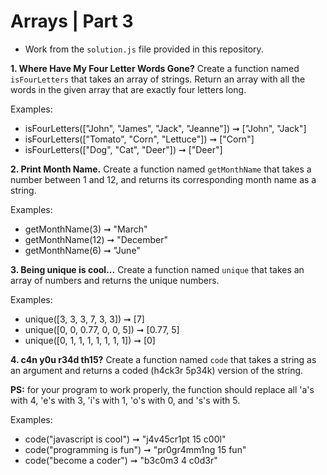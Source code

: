 # Arrays | Part 3

- Work from the `solution.js` file provided in this repository.

**1. Where Have My Four Letter Words Gone?**
Create a function named `isFourLetters` that takes an array of strings. Return an array with all the words in the given array that are exactly four letters long.

Examples:

- isFourLetters(["John", "James", "Jack", "Jeanne"]) ➞ ["John", "Jack"]
- isFourLetters(["Tomato", "Corn", "Lettuce"]) ➞ ["Corn"]
- isFourLetters(["Dog", "Cat", "Deer"]) ➞ ["Deer"]

**2. Print Month Name.**
Create a function named `getMonthName` that takes a number between 1 and 12, and returns its corresponding month name as a string.

Examples:

- getMonthName(3) ➞ "March"
- getMonthName(12) ➞ "December"
- getMonthName(6) ➞ "June"

**3. Being unique is cool...**
Create a function named `unique` that takes an array of numbers and returns the unique numbers.

Examples:

- unique([3, 3, 3, 7, 3, 3]) ➞ [7]
- unique([0, 0, 0.77, 0, 0, 5]) ➞ [0.77, 5]
- unique([0, 1, 1, 1, 1, 1, 1, 1]) ➞ [0]

**4. c4n y0u r34d th15?**
Create a function named `code` that takes a string as an argument and returns a coded (h4ck3r 5p34k) version of the string.

**PS:** for your program to work properly, the function should replace all 'a's with 4, 'e's with 3, 'i's with 1, 'o's with 0, and 's's with 5.

Examples:

- code("javascript is cool") ➞ "j4v45cr1pt 15 c00l"
- code("programming is fun") ➞ "pr0gr4mm1ng 15 fun"
- code("become a coder") ➞ "b3c0m3 4 c0d3r"
